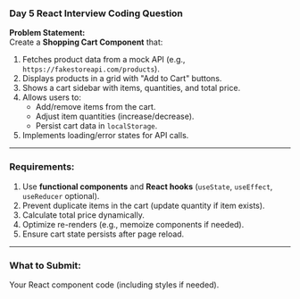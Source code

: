 ### **Day 5 React Interview Coding Question**  
**Problem Statement:**  
Create a **Shopping Cart Component** that:  
1. Fetches product data from a mock API (e.g., `https://fakestoreapi.com/products`).  
2. Displays products in a grid with "Add to Cart" buttons.  
3. Shows a cart sidebar with items, quantities, and total price.  
4. Allows users to:  
   - Add/remove items from the cart.  
   - Adjust item quantities (increase/decrease).  
   - Persist cart data in `localStorage`.  
5. Implements loading/error states for API calls.  

---

### **Requirements:**  
1. Use **functional components** and **React hooks** (`useState`, `useEffect`, `useReducer` optional).  
2. Prevent duplicate items in the cart (update quantity if item exists).  
3. Calculate total price dynamically.  
4. Optimize re-renders (e.g., memoize components if needed).  
5. Ensure cart state persists after page reload.  

---

### **What to Submit:**  
Your React component code (including styles if needed).  

